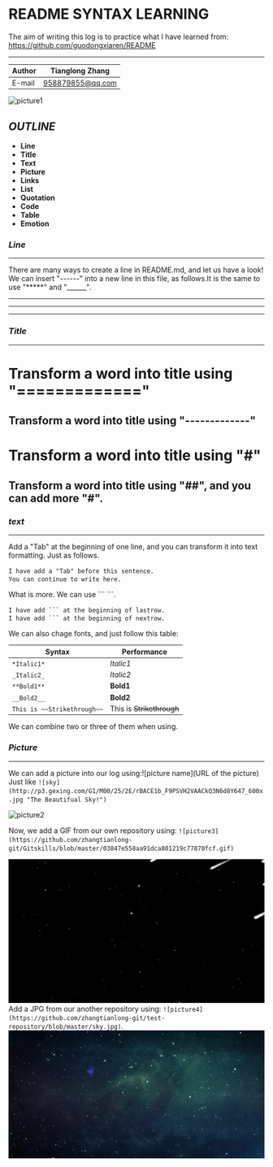 README SYNTAX LEARNING
==========
The aim of writing this log is to practice what I have learned from:<br>
https://github.com/guodongxiaren/README
****

|Author|Tianglong Zhang|
|---|---|
|E-mail|958879855@qq.com|

![picture1](http://www.5068.com/uploads/allimg/171125/1-1G125100937.jpg)

## *OUTLINE*
* **Line**
* **Title**
* **Text**
* **Picture**
* **Links**
* **List**
* **Quotation**
* **Code**
* **Table**
* **Emotion**

### *Line*
**********
There are many ways to create a line in README.md, and let us have a look!<br>
We can insert "------" into a new line in this file, as follows.It is  the same to use  "*****" and "______".

-------------------
___________________
*******************

### *Title*
***********
Transform a word into title using "============="
===========================
Transform a word into title using "-------------"
---------------------------
# Transform a word into title using "#"
## Transform a word into title using "##", and you can add more "#".

### *text*
*****
Add a "Tab" at the beginning of one line, and you can transform it into text formatting. Just as follows.

	I have add a "Tab" before this sentence.
	You can continue to write here.
What is more. We can use \``` \```.
```
I have add ``` at the beginning of lastrow.
I have add ``` at the beginning of nextrow.
```
We can also chage fonts, and just follow this table:

|Syntax|Performance|
|----|-----|
|`*Italic1*`|*Italic1*|
|`_Italic2_`| _Italic2_|
|`**Bold1**`|**Bold1**|
|`__Bold2__`|__Bold2__|
|`This is ~~Strikethrough~~`|This is ~~Strikethrough~~|

We can combine two or three of them when using.

### *Picture*
*****
We can add a picture into our log using:\![picture name](URL of the picture)<br>
Just like `![sky](http://p3.gexing.com/G1/M00/25/2E/rBACE1b_F9PSVH2VAACkQ3N6d8Y647_600x.jpg "The Beautifual Sky!")`<br>

![picture2](http://img.zcool.cn/community/014cca554bfd99000001bf7289bb04.jpg "The Beautifual Sky!")

Now, we add a GIF from our own repository using: `![picture3](https://github.com/zhangtianlong-git/Gitskills/blob/master/03847e558aa91dca801219c77870fcf.gif)`

![picture3](https://github.com/zhangtianlong-git/Gitskills/blob/master/03847e558aa91dca801219c77870fcf.gif)<br>
Add a JPG from our another repository using: `![picture4](https://github.com/zhangtianlong-git/test-repository/blob/master/sky.jpg)`.<br>
![picture4](https://github.com/zhangtianlong-git/test-repository/blob/master/sky.jpg)








